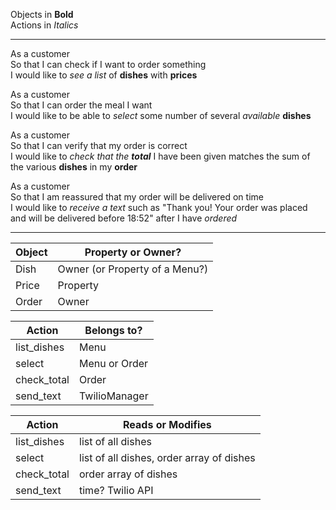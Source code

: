 Objects in **Bold**<br>
Actions in *Italics*

------------

As a customer<br>
So that I can check if I want to order something<br>
I would like to *see a list* of **dishes** with **prices**<br>

As a customer<br>
So that I can order the meal I want<br>
I would like to be able to *select* some number of several *available* **dishes**<br>

As a customer<br>
So that I can verify that my order is correct<br>
I would like to *check that the **total*** I have been given matches the sum of the various **dishes** in my **order**<br>

As a customer<br>
So that I am reassured that my order will be delivered on time<br>
I would like to *receive a text* such as "Thank you! Your order was placed and will be delivered before 18:52" after I have *ordered*<br>

------------

| Object | Property or Owner? |
| ----------- | ----------- |
| Dish | Owner (or Property of a Menu?) |
| Price | Property |
| Order | Owner |

| Action | Belongs to? |
| ----------- | ----------- |
| list_dishes | Menu |
| select | Menu or Order |
| check_total | Order |
| send_text | TwilioManager |

| Action | Reads or Modifies |
| ----------- | ----------- |
| list_dishes | list of all dishes |
| select | list of all dishes, order array of dishes |
| check_total | order array of dishes |
| send_text | time? Twilio API |
